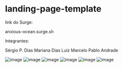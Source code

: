 # landing-page-template

link do Surge: 

anxious-ocean.surge.sh 

Integrantes: 

Sérgio P. Dias 
Mariana Dias 
Luiz Marcelo 
Pablo Andrade 

![image](https://user-images.githubusercontent.com/99135090/159061257-faf7bce2-fff2-4143-8847-82e33defad76.png)
![image](https://user-images.githubusercontent.com/99135090/159061730-32296df3-4428-461a-af42-7f468e248747.png)
![image](https://user-images.githubusercontent.com/99135090/159061750-26b04513-7529-4201-b033-ff96004bcc79.png)
![image](https://user-images.githubusercontent.com/99135090/159061774-0711f4da-91d4-4ff1-81e7-2e3b8a11d34f.png)
![image](https://user-images.githubusercontent.com/99135090/159061819-070df8eb-2ae6-4bac-a0e5-245a9f46b26e.png)
![image](https://user-images.githubusercontent.com/99135090/159061859-59120735-19b8-4699-9f41-50bdd022c107.png)
